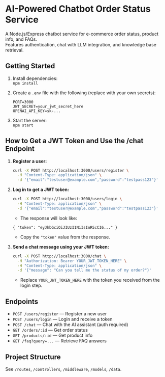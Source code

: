 # AI-Powered Chatbot Order Status Service

A Node.js/Express chatbot service for e-commerce order status, product info, and FAQs.  
Features authentication, chat with LLM integration, and knowledge base retrieval.

## Getting Started

1. Install dependencies:  
   `npm install`

2. Create a `.env` file with the following (replace with your own secrets):
   ```
   PORT=3000
   JWT_SECRET=your_jwt_secret_here
   OPENAI_API_KEY=sk-...
   ```

3. Start the server:  
   `npm start`

## How to Get a JWT Token and Use the /chat Endpoint

1. **Register a user:**
   ```sh
   curl -X POST http://localhost:3000/users/register \
     -H "Content-Type: application/json" \
     -d '{"email":"testuser@example.com","password":"testpass123"}'
   ```

2. **Log in to get a JWT token:**
   ```sh
   curl -X POST http://localhost:3000/users/login \
     -H "Content-Type: application/json" \
     -d '{"email":"testuser@example.com","password":"testpass123"}'
   ```
   - The response will look like:
   ```
   { "token": "eyJhbGciOiJIUzI1NiIsInR5cCI6..." }
   ```
   - Copy the `"token"` value from the response.

3. **Send a chat message using your JWT token:**
   ```sh
   curl -X POST http://localhost:3000/chat \
     -H "Authorization: Bearer YOUR_JWT_TOKEN_HERE" \
     -H "Content-Type: application/json" \
     -d '{"message": "Can you tell me the status of my order?"}'
   ```
   - Replace `YOUR_JWT_TOKEN_HERE` with the token you received from the login step.

## Endpoints

- `POST /users/register` — Register a new user
- `POST /users/login` — Login and receive a token
- `POST /chat` — Chat with the AI assistant (auth required)
- `GET /orders/:id` — Get order status
- `GET /products/:id` — Get product info
- `GET /faq?query=...` — Retrieve FAQ answers

## Project Structure

See `/routes`, `/controllers`, `/middleware`, `/models`, `/data`.